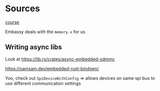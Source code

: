 # Sources
[course](https://embedded-rust-101.wyliodrin.com/docs/lab/06)

Embassy deals with the `memory.x` for us  

## Writing async libs  
Look at https://lib.rs/crates/async-embedded-sdmmc

https://samsam.dev/embedded-rust-bindgen/  

Yoo, check out `SpiDeviceWithConfig` => allows devices on same spi bus to use different communication settings   